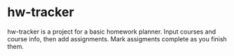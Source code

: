 # hw-tracker

<!-- [![CircleCI](https://circleci.com/gh/delta-12/hw-tracker/tree/main.svg?style=svg)](https://circleci.com/gh/delta-12/hw-tracker/tree/main)
<a href="https://codeclimate.com/github/delta-12/hw-tracker/maintainability"><img src="https://api.codeclimate.com/v1/badges/1bcfc7aaa95e2d68a97f/maintainability" /></a>
<a href="https://codeclimate.com/github/delta-12/hw-tracker/test_coverage"><img src="https://api.codeclimate.com/v1/badges/1bcfc7aaa95e2d68a97f/test_coverage" /></a> -->

hw-tracker is a project for a basic homework planner. Input courses and course info, then add assignments. Mark assigments complete as you finish them.
